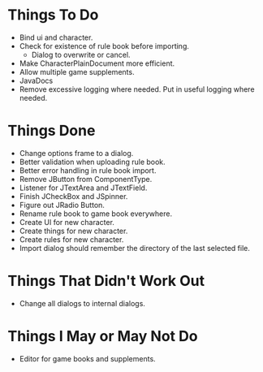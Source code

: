 # Things To Do
* Bind ui and character.
* Check for existence of rule book before importing.
  * Dialog to overwrite or cancel.
* Make CharacterPlainDocument more efficient.
* Allow multiple game supplements.
* JavaDocs
* Remove excessive logging where needed. Put in useful logging where needed.

# Things Done
* Change options frame to a dialog.
* Better validation when uploading rule book.
* Better error handling in rule book import.
* Remove JButton from ComponentType.
* Listener for JTextArea and JTextField.
* Finish JCheckBox and JSpinner.
* Figure out JRadio Button.
* Rename rule book to game book everywhere.
* Create UI for new character.
* Create things for new character.
* Create rules for new character.
* Import dialog should remember the directory of the last selected file.

# Things That Didn't Work Out
* Change all dialogs to internal dialogs.

# Things I May or May Not Do
* Editor for game books and supplements.
